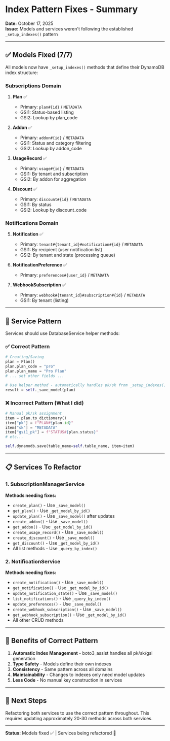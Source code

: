 # Index Pattern Fixes - Summary

**Date:** October 17, 2025  
**Issue:** Models and services weren't following the established `_setup_indexes()` pattern

---

## ✅ Models Fixed (7/7)

All models now have `_setup_indexes()` methods that define their DynamoDB index structure:

### Subscriptions Domain
1. **Plan** ✅
   - Primary: `plan#{id}` / `METADATA`
   - GSI1: Status-based listing
   - GSI2: Lookup by plan_code

2. **Addon** ✅
   - Primary: `addon#{id}` / `METADATA`
   - GSI1: Status and category filtering
   - GSI2: Lookup by addon_code

3. **UsageRecord** ✅
   - Primary: `usage#{id}` / `METADATA`
   - GSI1: By tenant and subscription
   - GSI2: By addon for aggregation

4. **Discount** ✅
   - Primary: `discount#{id}` / `METADATA`
   - GSI1: By status
   - GSI2: Lookup by discount_code

### Notifications Domain
5. **Notification** ✅
   - Primary: `tenant#{tenant_id}#notification#{id}` / `METADATA`
   - GSI1: By recipient (user notification list)
   - GSI2: By tenant and state (processing queue)

6. **NotificationPreference** ✅
   - Primary: `preferences#{user_id}` / `METADATA`

7. **WebhookSubscription** ✅
   - Primary: `webhook#{tenant_id}#subscription#{id}` / `METADATA`
   - GSI1: By tenant (listing)

---

## 🔧 Service Pattern

Services should use DatabaseService helper methods:

### ✅ Correct Pattern
```python
# Creating/Saving
plan = Plan()
plan.plan_code = "pro"
plan.plan_name = "Pro Plan"
# ... set other fields ...

# Use helper method - automatically handles pk/sk from _setup_indexes()
result = self._save_model(plan)
```

### ❌ Incorrect Pattern (What I did)
```python
# Manual pk/sk assignment
item = plan.to_dictionary()
item["pk"] = f"PLAN#{plan.id}"
item["sk"] = "METADATA"
item["gsi1_pk"] = f"STATUS#{plan.status}"
# etc...

self.dynamodb.save(table_name=self.table_name, item=item)
```

---

## 📋 Services To Refactor

### 1. SubscriptionManagerService
**Methods needing fixes:**
- `create_plan()` - Use `_save_model()`
- `get_plan()` - Use `_get_model_by_id()`
- `update_plan()` - Use `_save_model()` after updates
- `create_addon()` - Use `_save_model()`
- `get_addon()` - Use `_get_model_by_id()`
- `create_usage_record()` - Use `_save_model()`
- `create_discount()` - Use `_save_model()`
- `get_discount()` - Use `_get_model_by_id()`
- All list methods - Use `_query_by_index()`

### 2. NotificationService
**Methods needing fixes:**
- `create_notification()` - Use `_save_model()`
- `get_notification()` - Use `_get_model_by_id()`
- `update_notification_state()` - Use `_save_model()`
- `list_notifications()` - Use `_query_by_index()`
- `update_preferences()` - Use `_save_model()`
- `create_webhook_subscription()` - Use `_save_model()`
- `get_webhook_subscription()` - Use `_get_model_by_id()`
- All other CRUD methods

---

## 🎯 Benefits of Correct Pattern

1. **Automatic Index Management** - boto3_assist handles all pk/sk/gsi generation
2. **Type Safety** - Models define their own indexes
3. **Consistency** - Same pattern across all domains
4. **Maintainability** - Changes to indexes only need model updates
5. **Less Code** - No manual key construction in services

---

## 📝 Next Steps

Refactoring both services to use the correct pattern throughout. This requires updating approximately 20-30 methods across both services.

---

**Status:** Models fixed ✅ | Services being refactored 🔧
